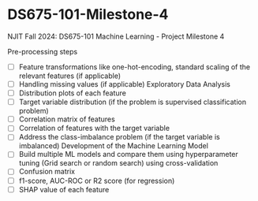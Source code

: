# DS675-101-Milestone-4

NJIT Fall 2024: DS675-101 Machine Learning - Project Milestone 4

Pre-processing steps
- [ ] Feature transformations like one-hot-encoding, standard scaling of the relevant features (if applicable)
- [ ] Handling missing values (if applicable)
Exploratory Data Analysis
- [ ] Distribution plots of each feature
- [ ] Target variable distribution (if the problem is supervised classification problem)
- [ ] Correlation matrix of features 
- [ ] Correlation of features with the target variable
- [ ] Address the class-imbalance problem (if the target variable is imbalanced)
Development of the Machine Learning Model
- [ ] Build multiple ML models and compare them using hyperparameter tuning (Grid search or random search) using cross-validation
- [ ] Confusion matrix
- [ ] f1-score, AUC-ROC or R2 score (for regression)
- [ ] SHAP value of each feature
